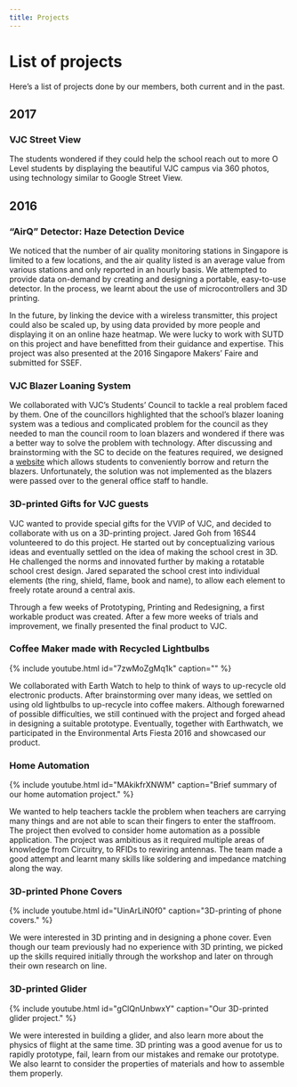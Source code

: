 ```yaml
---
title: Projects
---
```

# List of projects

Here’s a list of projects done by our members, both current and in the past.

## 2017

### VJC Street View

The students wondered if they could help the school reach out to more O Level students by displaying the beautiful VJC campus via 360 photos, using technology similar to Google Street View.


## 2016

### “AirQ” Detector: Haze Detection Device

We noticed that the number of air quality monitoring stations in Singapore is limited to a few locations, and the air quality listed is an average value from various stations and only reported in an hourly basis. We attempted to provide data on-demand by creating and designing a portable, easy-to-use detector. In the process, we learnt about the use of microcontrollers and 3D printing.

In the future, by linking the device with a wireless transmitter, this project could also be scaled up, by using data provided by more people and displaying it on an online haze heatmap. We were lucky to work with SUTD on this project and have benefitted from their guidance and expertise. This project was also presented at the 2016 Singapore Makers’ Faire and submitted for SSEF.


### VJC Blazer Loaning System

We collaborated with VJC’s Students’ Council to tackle a real problem faced by them. One of the councillors highlighted that the school’s blazer loaning system was a tedious and complicated problem for the council as they needed to man the council room to loan blazers and wondered if there was a better way to solve the problem with technology. After discussing and brainstorming with the SC to decide on the features required, we designed a [website](https://vjcblazer.appspot.com/) which allows students to conveniently borrow and return the blazers. Unfortunately, the solution was not implemented as the blazers were passed over to the general office staff to handle.


### 3D-printed Gifts for VJC guests

VJC wanted to provide special gifts for the VVIP of VJC, and decided to collaborate with us on a 3D-printing project. Jared Goh from 16S44 volunteered to do this project. He started out by conceptualizing various ideas and eventually settled on the idea of making the school crest in 3D. He challenged the norms and innovated further by making a rotatable school crest design. Jared separated the school crest into individual elements (the ring, shield, flame, book and name), to allow each element to freely rotate around a central axis.

Through a few weeks of Prototyping, Printing and Redesigning, a first workable product was created. After a few more weeks of trials and improvement, we finally presented the final product to VJC.


### Coffee Maker made with Recycled Lightbulbs

{% include youtube.html id="7zwMoZgMq1k" caption="" %}

We collaborated with Earth Watch to help to think of ways to up-recycle old electronic products. After brainstorming over many ideas, we settled on using old lightbulbs to up-recycle into coffee makers. Although forewarned of possible difficulties, we still continued with the project and forged ahead in designing a suitable prototype. Eventually, together with Earthwatch, we participated in the Environmental Arts Fiesta 2016 and showcased our product.


### Home Automation

{% include youtube.html id="MAkikfrXNWM" caption="Brief summary of our home automation project." %}

We wanted to help teachers tackle the problem when teachers are carrying many things and are not able to scan their fingers to enter the staffroom. The project then evolved to consider home automation as a possible application. The project was ambitious as it required multiple areas of knowledge from Circuitry, to RFIDs to rewiring antennas. The team made a good attempt and learnt many skills like soldering and impedance matching along the way.


### 3D-printed Phone Covers

{% include youtube.html id="UinArLiN0f0" caption="3D-printing of phone covers." %}

We were interested in 3D printing and in designing a phone cover. Even though our team previously had no experience with 3D printing, we picked up the skills required initially through the workshop and later on through their own research on line.


### 3D-printed Glider

{% include youtube.html id="gClQnUnbwxY" caption="Our 3D-printed glider project." %}

We were interested in building a glider, and also learn more about the physics of flight at the same time. 3D printing was a good avenue for us to rapidly prototype, fail, learn from our mistakes and remake our prototype. We also learnt to consider the properties of materials and how to assemble them properly.
